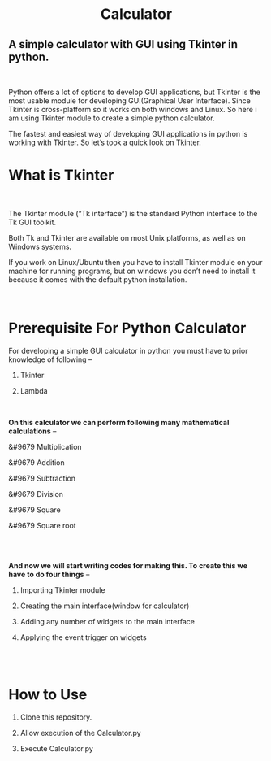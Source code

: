 <center><h1>Calculator</h1></center>

<h2>A simple calculator with GUI using Tkinter in python.</h2>

<br>

Python offers a lot of options to develop  GUI applications, but Tkinter is the most usable module for developing GUI(Graphical User Interface). Since Tkinter is cross-platform so it works on both windows and Linux. So here i am using Tkinter module to create a simple python calculator.

The fastest and easiest way of developing GUI applications in python is working with Tkinter. So let’s took a quick look on Tkinter.

<h1>What is Tkinter</h1><br>

The Tkinter module (“Tk interface”) is the standard Python interface to the Tk GUI toolkit.

Both Tk and Tkinter are available on most Unix platforms, as well as on Windows systems.

If you work on Linux/Ubuntu then you have to install Tkinter module on your machine for running programs, but on windows you don’t need to install it because it comes with the default python installation.

<br>

<h1>Prerequisite For Python Calculator</h1>

For developing a simple GUI calculator in python you must have to prior knowledge of following –<br>

1. Tkinter<br>

2. Lambda<br>

<br>

<b>On this calculator we can perform following many mathematical calculations</b> –<br>

&#9679 Multiplication

&#9679 Addition

&#9679 Subtraction

&#9679 Division

&#9679 Square

&#9679 Square root

<br><br>

<b>And now we will start writing codes for making this. To create this we have to do four things</b> –<br>

1. Importing Tkinter module<br>

2. Creating the main interface(window for calculator)<br>

3. Adding any number of widgets to the main interface<br>

4. Applying the event trigger on widgets

<br>

<br>

<h1>How to Use</h1>

<p>

1. Clone this repository.<br>

2. Allow execution of the Calculator.py<br>

3. Execute Calculator.py<br>

</p>
